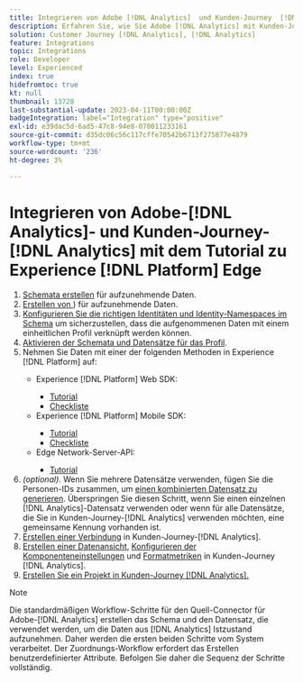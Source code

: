 ```yaml
---
title: Integrieren von Adobe [!DNL Analytics]  und Kunden-Journey  [!DNL Analytics]  das Tutorial zu Experience [!DNL Platform] Edge
description: Erfahren Sie, wie Sie Adobe [!DNL Analytics] mit Kunden-Journey  [!DNL Analytics]  über die AEP Web SDK, AEP Mobile SDK oder die Edge Network Server-API integrieren.
solution: Customer Journey [!DNL Analytics], [!DNL Analytics]
feature: Integrations
topic: Integrations
role: Developer
level: Experienced
index: true
hidefromtoc: true
kt: null
thumbnail: 13728
last-substantial-update: 2023-04-11T00:00:00Z
badgeIntegration: label="Integration" type="positive"
exl-id: e39dac5d-6ad5-47c8-94e8-070011233161
source-git-commit: d35dc06c56c117cffe70542b6713f275877e4879
workflow-type: tm+mt
source-wordcount: '236'
ht-degree: 3%

---
```


# Integrieren von Adobe-[!DNL Analytics]- und Kunden-Journey-[!DNL Analytics] mit dem Tutorial zu Experience [!DNL Platform] Edge

<ol>
    <li><a href="https://experienceleague.adobe.com/?lang=de#dashboard/learning" _target="_blank" rel="noopener noreferrer">Schemata erstellen</a> für aufzunehmende Daten.</li>
    <li><a href="https://experienceleague.adobe.com/docs/platform-learn/tutorials/data-ingestion/create-datasets-and-ingest-data.html" _target="_blank" rel="noopener noreferrer">Erstellen von </a>) für aufzunehmende Daten.</a></li>
    <li><a href="https://experienceleague.adobe.com/docs/platform-learn/tutorials/identities/label-ingest-and-verify-identity-data.html?lang=en" _target="_blank" rel="noopener noreferrer">Konfigurieren Sie die richtigen Identitäten und Identity-Namespaces im Schema</a> um sicherzustellen, dass die aufgenommenen Daten mit einem einheitlichen Profil verknüpft werden können.</li> 
    <li><a href="https://experienceleague.adobe.com/docs/platform-learn/tutorials/profiles/bring-data-into-the-real-time-customer-profile.html?lang=de" _target="_blank" rel="noopener noreferrer">Aktivieren der Schemata und Datensätze für das Profil</a>.</li>
    <li>Nehmen Sie Daten mit einer der folgenden Methoden in Experience [!DNL Platform] auf:</li>
        <ul>
            <li>Experience [!DNL Platform] Web SDK:</li>
                <ul>
                    <li><a href="https://experienceleague.adobe.com/de/docs/platform-learn/implement-web-sdk/overview" _target="_blank" rel="noopener noreferrer">Tutorial</a></li>
                    <li><a href="https://experienceleague.adobe.com/docs/analytics/implementation/aep-edge/web-sdk/overview.html" _target="_blank" rel="noopener noreferrer">Checkliste</a></li>
                </ul>
            <li>Experience [!DNL Platform] Mobile SDK:</li>
                <ul>
                    <li><a href="https://experienceleague.adobe.com/docs/platform-learn/data-collection/mobile-sdk/create-mobile-properties.html" _target="_blank" rel="noopener noreferrer">Tutorial</a></li>
                    <li><a href="https://experienceleague.adobe.com/docs/analytics/implementation/aep-edge/mobile-sdk/overview.html" _target="_blank" rel="noopener noreferrer">Checkliste</a></li>
                </ul></li>
            <li>Edge Network-Server-API:</li>
                <ul>
                    <li><a href="https://experienceleague.adobe.com/docs/experience-platform/edge-network-server-api/interacting-other-adobe-solutions/interacting-adobe-analytics.html" _target="_blank" rel="noopener noreferrer">Tutorial</a></li>
                </ul>
       </ul>
    <li><i>(optional)</i>. Wenn Sie mehrere Datensätze verwenden, fügen Sie die Personen-IDs zusammen, um <a href="https://experienceleague.adobe.com/docs/analytics-platform/using/cja-connections/combined-dataset.html" _target="_blank" rel="noopener noreferrer">einen kombinierten Datensatz zu generieren</a>. Überspringen Sie diesen Schritt, wenn Sie einen einzelnen [!DNL Analytics]-Datensatz verwenden oder wenn für alle Datensätze, die Sie in Kunden-Journey-[!DNL Analytics] verwenden möchten, eine gemeinsame Kennung vorhanden ist.</li>
    <li><a href="https://experienceleague.adobe.com/docs/customer-journey-analytics-learn/tutorials/connections/connecting-customer-journey-analytics-to-data-sources-in-platform.html?lang=de" _target="_blank" rel="noopener noreferrer">Erstellen einer Verbindung</a> in Kunden-Journey-[!DNL Analytics].</li>
    <li><a href="https://experienceleague.adobe.com/docs/customer-journey-analytics-learn/tutorials/data-views/basic-configuration-for-data-views.html" _target="_blank" rel="noopener noreferrer">Erstellen einer Datenansicht</a>, <a href="https://experienceleague.adobe.com/docs/customer-journey-analytics-learn/tutorials/data-views/configuring-component-settings-in-data-views.html" _target="_blank" rel="noopener noreferrer">Konfigurieren der Komponenteneinstellungen</a> und <a href="https://experienceleague.adobe.com/docs/customer-journey-analytics-learn/tutorials/data-views/formatting-metrics-in-data-views.html" _target="_blank" rel="noopener noreferrer">Formatmetriken</a> in Kunden-Journey [!DNL Analytics].
    <li><a href="https://experienceleague.adobe.com/docs/customer-journey-analytics-learn/tutorials/analysis-workspace/workspace-projects/build-a-new-project.html?lang=de" _target="_blank" rel="noopener noreferrer">Erstellen Sie ein Projekt in Kunden-Journey [!DNL Analytics].</a></li>
</ol>

>[!NOTE]
>
>Die standardmäßigen Workflow-Schritte für den Quell-Connector für Adobe-[!DNL Analytics] erstellen das Schema und den Datensatz, die verwendet werden, um die Daten aus [!DNL Analytics] Istzustand aufzunehmen. Daher werden die ersten beiden Schritte vom System verarbeitet. Der Zuordnungs-Workflow erfordert das Erstellen benutzerdefinierter Attribute. Befolgen Sie daher die Sequenz der Schritte vollständig.

